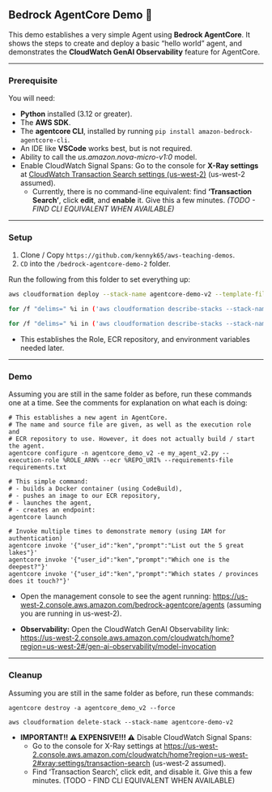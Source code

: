 ## Bedrock AgentCore Demo 🤖

This demo establishes a very simple Agent using **Bedrock AgentCore**. It shows the steps to create and deploy a basic “hello world” agent, and demonstrates the **CloudWatch GenAI Observability** feature for AgentCore.

---

### Prerequisite

You will need:

* **Python** installed (3.12 or greater).
* The **AWS SDK**.
* The **agentcore CLI**, installed by running `pip install amazon-bedrock-agentcore-cli`.
* An IDE like **VSCode** works best, but is not required.
* Ability to call the *us.amazon.nova-micro-v1:0* model.
* Enable CloudWatch Signal Spans: Go to the console for **X-Ray settings** at [CloudWatch Transaction Search settings (us-west-2)](https://us-west-2.console.aws.amazon.com/cloudwatch/home?region=us-west-2#xray:settings/transaction-search) (us-west-2 assumed). 
    * Currently, there is no command-line equivalent: find **‘Transaction Search’**, click **edit**, and **enable** it. Give this a few minutes. *(TODO - FIND CLI EQUIVALENT WHEN AVAILABLE)*

---

### Setup

1.  Clone / Copy `https://github.com/kennyk65/aws-teaching-demos`.
2.  `CD` into the `/bedrock-agentcore-demo-2` folder.

Run the following from this folder to set everything up:

```bash
aws cloudformation deploy --stack-name agentcore-demo-v2 --template-file agentcore-demo-v2.yml --capabilities CAPABILITY_NAMED_IAM

for /f "delims=" %i in ('aws cloudformation describe-stacks --stack-name agentcore-demo-v2 --query "Stacks[0].Outputs[?OutputKey=='RoleArn'] | [0].OutputValue" --output text') do set ROLE_ARN=%i

for /f "delims=" %i in ('aws cloudformation describe-stacks --stack-name agentcore-demo-v2 --query "Stacks[0].Outputs[?OutputKey=='RepositoryUri'] | [0].OutputValue" --output text') do set REPO_URI=%i
```

* This establishes the Role, ECR repository, and environment variables needed later.

---

### Demo
Assuming you are still in the same folder as before, run these commands one at a time. See the comments for explanation on what each is doing:


```
# This establishes a new agent in AgentCore.
# The name and source file are given, as well as the execution role and
# ECR repository to use. However, it does not actually build / start the agent.
agentcore configure -n agentcore_demo_v2 -e my_agent_v2.py --execution-role %ROLE_ARN% --ecr %REPO_URI% --requirements-file requirements.txt

# This simple command:
# - builds a Docker container (using CodeBuild),
# - pushes an image to our ECR repository,
# - launches the agent,
# - creates an endpoint:
agentcore launch

# Invoke multiple times to demonstrate memory (using IAM for authentication)
agentcore invoke '{"user_id":"ken","prompt":"List out the 5 great lakes"}'
agentcore invoke '{"user_id":"ken","prompt":"Which one is the deepest?"}'
agentcore invoke '{"user_id":"ken","prompt":"Which states / provinces does it touch?"}'

```

* Open the management console to see the agent running: https://us-west-2.console.aws.amazon.com/bedrock-agentcore/agents (assuming you are running in us-west-2).

* **Observability:** Open the CloudWatch GenAI Observability link: https://us-west-2.console.aws.amazon.com/cloudwatch/home?region=us-west-2#/gen-ai-observability/model-invocation

---

### Cleanup
Assuming you are still in the same folder as before, run these commands:

```
agentcore destroy -a agentcore_demo_v2 --force

aws cloudformation delete-stack --stack-name agentcore-demo-v2
```

* **IMPORTANT!! ⚠️ EXPENSIVE!!! ⚠️** Disable CloudWatch Signal Spans:
    * Go to the console for X-Ray settings at https://us-west-2.console.aws.amazon.com/cloudwatch/home?region=us-west-2#xray:settings/transaction-search (us-west-2 assumed). 
    * Find ‘Transaction Search’, click edit, and disable it. Give this a few minutes. (TODO - FIND CLI EQUIVALENT WHEN AVAILABLE)